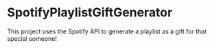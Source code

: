 # SpotifyPlaylistGiftGenerator
This project uses the Spotify API to generate a playlist as a gift for that special someone!
